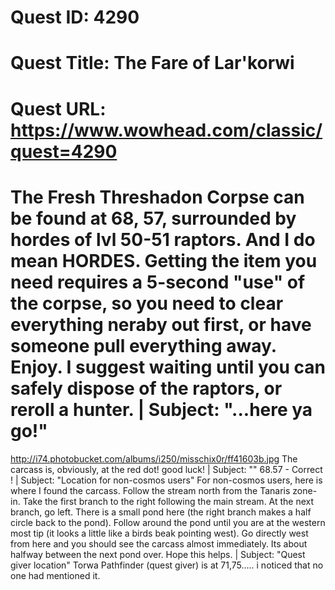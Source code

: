 # Quest ID: 4290
# Quest Title: The Fare of Lar'korwi
# Quest URL: https://www.wowhead.com/classic/quest=4290
# The Fresh Threshadon Corpse can be found at 68, 57, surrounded by hordes of lvl 50-51 raptors. And I do mean HORDES. Getting the item you need requires a 5-second "use" of the corpse, so you need to clear everything neraby out first, or have someone pull everything away. Enjoy. I suggest waiting until you can safely dispose of the raptors, or reroll a hunter. | Subject: "...here ya go!"
http://i74.photobucket.com/albums/i250/misschix0r/ff41603b.jpg
The carcass is, obviously, at the red dot! good luck! | Subject: "<Blank>"
68.57 - Correct ! | Subject: "Location for non-cosmos users"
For non-cosmos users, here is where I found the carcass. Follow the stream north from the Tanaris zone-in. Take the first branch to the right following the main stream. At the next branch, go left. There is a small pond here (the right branch makes a half circle back to the pond). Follow around the pond until you are at the western most tip (it looks a little like a birds beak pointing west). Go directly west from here and you should see the carcass almost immediately. Its about halfway between the next pond over. Hope this helps. | Subject: "Quest giver location"
Torwa Pathfinder (quest giver) is at 71,75..... i noticed that no one had mentioned it.